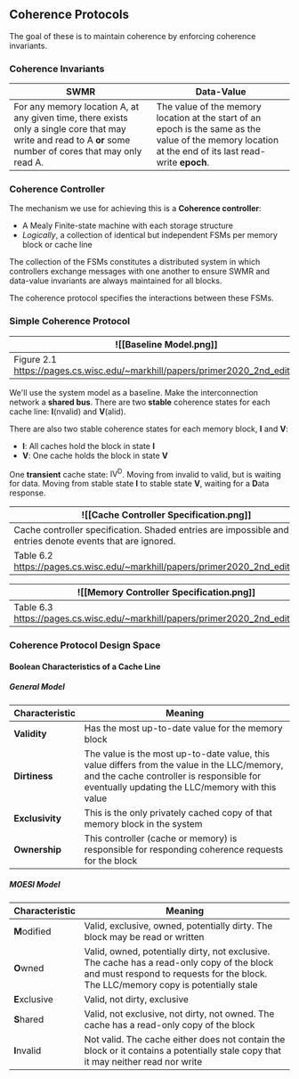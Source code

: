 ## Coherence Protocols

The goal of these is to maintain coherence by enforcing coherence invariants.

### Coherence Invariants

| SWMR                                                                                                                                                         | Data-Value                                                                                                                                             |
| ------------------------------------------------------------------------------------------------------------------------------------------------------------ | ------------------------------------------------------------------------------------------------------------------------------------------------------ |
| For any memory location A, at any given time, there exists only a single core that may write and read to A **or** some number of cores that may only read A. | The value of the memory location at the start of an epoch is the same as the value of the memory location at the end of its last read-write **epoch**. |

### Coherence Controller

The mechanism we use for achieving this is a **Coherence controller**:
- A Mealy Finite-state machine with each storage structure
- *Logically*, a collection of identical but independent FSMs per memory block or cache line

The collection of the FSMs constitutes a distributed system in which controllers exchange messages with one another to ensure SWMR and data-value invariants are always maintained for all blocks.

The coherence protocol specifies the interactions between these FSMs.

### Simple Coherence Protocol

| ![[Baseline Model.png]]                                                          |
| -------------------------------------------------------------------------------- |
| Figure 2.1 https://pages.cs.wisc.edu/~markhill/papers/primer2020_2nd_edition.pdf |

We'll use the system model as a baseline. Make the interconnection network a **shared bus**. There are two **stable** coherence states for each cache line: **I**(nvalid) and **V**(alid).

There are also two stable coherence states for each memory block, **I** and **V**:
- **I**: All caches hold the block in state **I**
- **V**: One cache holds the block in state **V**

One **transient** cache state: $\text{IV}^\text{D}$. Moving from invalid to valid, but is waiting for data. Moving from stable state **I** to stable state **V**, waiting for a **D**ata response.

| ![[Cache Controller Specification.png]]                                                                         |
| --------------------------------------------------------------------------------------------------------------- |
| Cache controller specification. Shaded entries are impossible and blank entries denote events that are ignored. |
| Table 6.2 https://pages.cs.wisc.edu/~markhill/papers/primer2020_2nd_edition.pdf                                 |

| ![[Memory Controller Specification.png]]                                        |
| ------------------------------------------------------------------------------- |
| Table 6.3 https://pages.cs.wisc.edu/~markhill/papers/primer2020_2nd_edition.pdf |

### Coherence Protocol Design Space

#### Boolean Characteristics of a Cache Line

##### General Model

| Characteristic  | Meaning                                                                                                                                                                                     |
| --------------- | ------------------------------------------------------------------------------------------------------------------------------------------------------------------------------------------- |
| **Validity**    | Has the most up-to-date value for the memory block                                                                                                                                          |
| **Dirtiness**   | The value is the most up-to-date value, this value differs from the value in the LLC/memory, and the cache controller is responsible for eventually updating the LLC/memory with this value |
| **Exclusivity** | This is the only privately cached copy of that memory block in the system                                                                                                                   |
| **Ownership**   | This controller (cache or memory) is responsible for responding coherence requests for the block                                                                                            |

##### MOESI Model

| Characteristic | Meaning                                                                                                                                                                          |
| -------------- | -------------------------------------------------------------------------------------------------------------------------------------------------------------------------------- |
| **M**odified   | Valid, exclusive, owned, potentially dirty. The block may be read or written                                                                                                     |
| **O**wned      | Valid, owned, potentially dirty, not exclusive. The cache has a read-only copy of the block and must respond to requests for the block. The LLC/memory copy is potentially stale |
| **E**xclusive  | Valid, not dirty, exclusive                                                                                                                                                      |
| **S**hared     | Valid, not exclusive, not dirty, not owned. The cache has a read-only copy of the block                                                                                          |
| **I**nvalid    | Not valid. The cache either does not contain the block or it contains a potentially stale copy that it may neither read nor write                                                |

